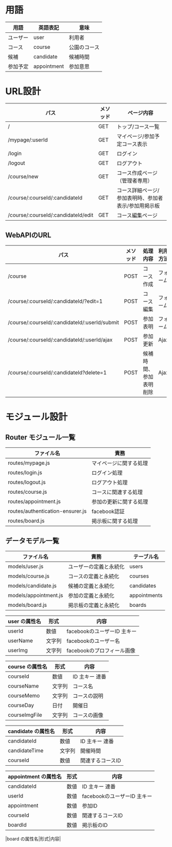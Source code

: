 # 用語
|用語|英語表記|意味|
|----|----|----|
|ユーザー|user|利用者|
|コース|course|公園のコース|
|候補|candidate|候補時間|
|参加予定|appointment|参加意思|
# URL設計
|パス|メソッド|ページ内容|
|----|----|----|
|/|GET|トップ/コース一覧|
|/mypage/:userId|GET|マイページ/参加予定コース表示|
|/login|GET|ログイン|
|/logout|GET|ログアウト|
|/course/new|GET|コース作成ページ（管理者専用）|
|/course/:courseId/:candidateId|GET|コース詳細ページ/参加表明時、参加者表示/参加用掲示板|
|/course/:courseId/:candidateId/edit|GET|コース編集ページ|
## WebAPIのURL
|パス|メソッド|処理内容|利用方法|
|----|----|----|----|
|/course|POST|コース作成|フォーム|
|/course/:courseId/:candidateId/?edit=1|POST|コース編集|フォーム|
|/course/:courseId/:candidateId/:userId/submit|POST|参加表明|フォーム|
|/course/:courseId/:candidateId/:userId/ajax|POST|参加更新|Ajax|
|/course/:courseId/:candidateId?delete=1|POST|候補時間、参加表明削除|Ajax|
# モジュール設計
## Router モジュール一覧
|ファイル名|責務|
|----|----|
|routes/mypage.js|マイページに関する処理|
|routes/login.js|ログイン処理|
|routes/logout.js|ログアウト処理|
|routes/course.js|コースに関連する処理|
|routes/appointment.js|参加の更新に関する処理|
|routes/authentication-ensurer.js|facebook認証|
|routes/board.js|掲示板に関する処理|

## データモデル一覧
|ファイル名|責務|テーブル名|
|----|----|----|
|models/user.js|ユーザーの定義と永続化|users
|models/course.js|コースの定義と永続化|courses
|models/candidate.js|候補の定義と永続化|candidates
|models/appointment.js|参加の定義と永続化|appointments
|models/board.js|掲示板の定義と永続化|boards

|user の属性名|形式|内容|
|----|----|----|
|userId|数値|facebookのユーザーID 主キー|
|userName|文字列|facebookのユーザー名|
|userImg|文字列|facebookのプロフィール画像|

|course の属性名|形式|内容|
|----|----|----|
|courseId|数値|ID 主キー 連番|
|courseName|文字列|コース名|
|courseMemo|文字列|コースの説明|
|courseDay|日付|開催日|
|courseImgFile|文字列|コースの画像|

|candidate の属性名|形式|内容|
|----|----|----|
|candidateId|数値|ID 主キー 連番|
|candidateTime|文字列|開催時間|
|courseId|数値|関連するコースID|

|appointment の属性名|形式|内容|
|----|----|----|
|candidateId|数値|ID 主キー 連番|
|userId|数値|facebookのユーザーID 主キー|
|appointment|数値|参加ID|
|courseId|数値|関連するコースID|
|boardId|数値|掲示板のID|

|board の属性名|形式|内容|
